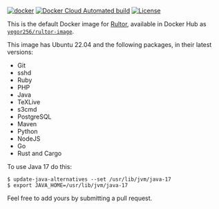 [![docker](https://github.com/yegor256/rultor-image/actions/workflows/docker.yml/badge.svg)](https://github.com/yegor256/rultor-image/actions/workflows/docker.yml)
[![Docker Cloud Automated build](https://img.shields.io/docker/cloud/automated/yegor256/rultor-image)](https://hub.docker.com/r/yegor256/rultor-image)
[![License](https://img.shields.io/badge/license-MIT-green.svg)](https://github.com/yegor256/total/rultor-image/master/LICENSE.txt)

This is the default Docker image for [Rultor](https://www.rultor.com), available in
Docker Hub as [`yegor256/rultor-image`](https://hub.docker.com/r/yegor256/rultor-image).

This image has Ubuntu 22.04 and the following packages, in their latest versions:

  * Git
  * sshd
  * Ruby
  * PHP
  * Java
  * TeXLive
  * s3cmd
  * PostgreSQL
  * Maven
  * Python
  * NodeJS
  * Go
  * Rust and Cargo

To use Java 17 do this:

```
$ update-java-alternatives --set /usr/lib/jvm/java-17
$ export JAVA_HOME=/usr/lib/jvm/java-17
```

Feel free to add yours by submitting a pull request.
